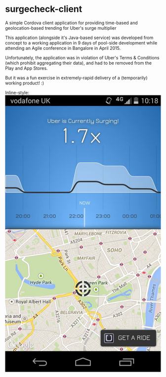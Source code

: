 # surgecheck-client

A simple Cordova client application for providing time-based and geolocation-based trending for Uber's surge multiplier

This application (alongside it's Java-based service) was developed from concept to a working application in 9 days of pool-side development while attending an Agile conference in Bangalore in April 2015.

Unfortunately, the application was in violation of Uber's Terms & Conditions (which prohibit aggregating their data), and had to be removed from the Play and App Stores.

But it was a fun exercise in extremely-rapid delivery of a (temporarily) working product! :)

Inline-style: 
![alt text](https://github.com/shaneagibson/surgecheck-client/blob/master/screenshot.jpg "Screenshot")
